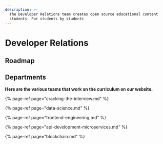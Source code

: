 ```yaml
---
description: >-
  The Developer Relations team creates open source educational content for all
  students. For students by students
---
```


# Developer Relations

## **Roadmap**

## **Departments**

**Here are the various teams that work on the curriculum on our website.** 

{% page-ref page="cracking-the-interview.md" %}

{% page-ref page="data-science.md" %}

{% page-ref page="frontend-engineering.md" %}

{% page-ref page="api-development-microservices.md" %}

{% page-ref page="blockchain.md" %}



